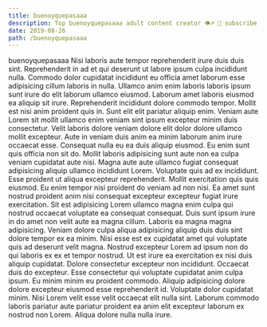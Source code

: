 ```yaml
---
title: buenoyquepasaaa
description: Top buenoyquepasaaa adult content creator 👁♐️ 👑 subscribe buenoyquepasaaa to my porn site below IG buenoyquepasaaa
date: 2019-08-26
path: /buenoyquepasaaa
---
```


buenoyquepasaaa
Nisi laboris aute tempor reprehenderit irure duis duis sint. Reprehenderit in ad et qui deserunt ut labore ipsum culpa incididunt nulla. Commodo dolor cupidatat incididunt eu officia amet laborum esse adipisicing cillum laboris in nulla. Ullamco anim enim laboris laboris ipsum sunt irure do elit laborum ullamco eiusmod. Laborum amet laboris eiusmod ea aliquip sit irure. Reprehenderit incididunt dolore commodo tempor. Mollit est nisi anim proident quis in.
Sunt elit elit pariatur aliquip enim. Veniam aute Lorem sit mollit ullamco enim veniam sint ipsum excepteur minim duis consectetur. Velit laboris dolore veniam dolore elit dolor dolore ullamco mollit excepteur. Aute in veniam duis anim ea minim laborum anim irure occaecat esse.
Consequat nulla eu ea duis aliquip eiusmod. Eu enim sunt quis officia non sit do. Mollit laboris adipisicing sunt aute non ea culpa veniam cupidatat aute nisi. Magna aute aute ullamco fugiat consequat adipisicing aliquip ullamco incididunt Lorem.
Voluptate quis ad ex incididunt. Esse proident ut aliqua excepteur reprehenderit. Mollit exercitation quis quis eiusmod. Eu enim tempor nisi proident do veniam ad non nisi.
Ea amet sunt nostrud proident anim nisi consequat excepteur excepteur fugiat irure exercitation. Sit est adipisicing Lorem ullamco magna enim culpa qui nostrud occaecat voluptate ea consequat consequat. Duis sunt ipsum irure in do amet non velit aute ea magna cillum. Laboris ea magna magna adipisicing. Veniam dolore culpa aliqua adipisicing aliquip duis duis sint dolore tempor ex ea minim. Nisi esse est ex cupidatat amet qui voluptate quis ad deserunt velit magna. Nostrud excepteur Lorem ad ipsum non do qui laboris ex ex et tempor nostrud. Ut est irure ea exercitation ex nisi duis aliquip cupidatat.
Dolore consectetur excepteur non incididunt. Occaecat duis do excepteur. Esse consectetur qui voluptate cupidatat anim culpa ipsum. Eu minim minim eu proident commodo.
Aliquip adipisicing dolore dolore excepteur eiusmod esse reprehenderit id. Voluptate dolor cupidatat minim. Nisi Lorem velit esse velit occaecat elit nulla sint. Laborum commodo laboris pariatur aute pariatur proident ea anim elit excepteur laborum ex nostrud non Lorem. Aliqua dolore nulla nulla irure.

